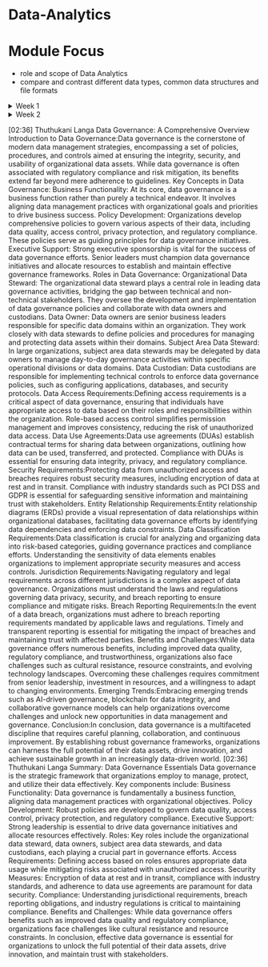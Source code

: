 # Data-Analytics
# Module Focus
  - role and scope of Data Analytics
  - compare and contrast different data types, common data structures and file formats
<details>
<summary> Week 1 </summary>
<br>
  
# The basic of Data
  ## What is Data Analytics
  - is to examine and transform raw data into actionable insights that guide inforemed decision-making processess within an orgarnisation.
  - key responsibilities and skills
    - Data Collection and Preparation - sourcing data, cleaning and organizing data
    - Data aanlysis - employing statistical methods, ML techniques to interpret data, Identify trends and patterns not obvious.
    - Data visualization - creating visual presentations of data eg. charts and dashboards to make complex information easily understandable.
    - Decision Support - make recommendations based on data-driven insights guiding besiness decisions
    - Collaboration and Communication - collaborate with other ddepartements to understand their data needs and effectively communicate complex data findings to non-technical stakeholders.
    - Continuous Learning and Adaptation - keeping up-to=date with latest trends and adapt to new analytiacl model and methods.

  TASK 
  - Data Analyst 
    - Maths and Stats
    - python and sql
    - data collection , data analysis, data visualisation
    - collaboration and communication, continuous learning and adaptation
         
  3 major piilars that allow analytics programs to thrive : Data, Storage and Computing power.

  ## The Analytics Process
  - The process is iterative rather than sequantial as you can return/revisit to any stage if theres a error in your data.
  - AI :
  - ML :
  - Deep Learning :
     
  ## Data Governance
  - is the slab of stone that supports the 3 pillars.
  - ensure that the organization has high-quality data and is able to effectively control that data.

    ### Analytics tools
    - automate data analysis, improving ability to acquire, clean, manipulate, visualize and analyze data.

# Understand Data
  ## Data Types
  - a data element is an attribute about a person, place. they describe characteristics of activities.
  - data type limits the values a data element can have.

  ## Structures data types
  - is tabular data like a spreadsheet.
  - character data types limits data entry to only valid characters.
  
  ## Unstructured
  - is any type of data that does not fit neatly into the tabular model.
  - eg. digital images, audio and video recordings
  - storing unstructured data
    - binary

  ## Categories of data
  - Quantitative (How much/many?) vs Qualitative Data (What/why?)
  - Discrete vs Countinuous Data
    - discreete represent measurements that cant be subdivided. eg. whole number
    - Countinuous can represent measure of average and have decimal 
    - Quantitative (can be both), but Qualitative is discrete
  - Categorical Data
    - Text data with known, finite number of categories
  - Dimensional Data
    - is an approach to arranging data to facilitate analysis.
   
  ## Common Structures
  ### Structured data
  - Tabular data is structured data with values stored in consistent manner and organized into rows and columns. facilitates aggregation
  - specify a unique key to identify values in a row

  ### Unstructured
  - is qualitative, describing the characteristics of an event or object.
  - eg. images, audio , video and descriptive text
  - machine data is common source of unstructured data as machines operates they create a digital footprint that data is unstructured
  - storage - key is a unique identifier and value is the data itself.

  ### Semi-Structured
  - is data that has structure and that is not tabular. eg Email
  - Every Email has structural components eg. recipient, sender, subject, date and time
  - body of email is unstructured text, while attachments can be anything type of file.

  ## Common File formats
  - facilitate data exchange and tool interoperability.
  - Text Files
  - Fixed-Width Files
  - JavaScript Object Notation
  - Extensible Markup Language (XML)
  - HyperText Markup Language (HTML)

# Data Preparation and Exploration
- Module focus
  - understand how to explore and acquire data
  - learn databases and need to classify and store or structure data
  - data manipulation techniques and how to manage data quality
  - fundamentals of stats and analysis techniques
 
  ## Databases and Data Acquisition
  - Two categories of databases
    - Relational - for storing and processing structured data
    - Nonrelational - 

  ### The Relational Model
  - The entity relationship diagram (ERD) is a visual of data modelling process, it shows the connection between related entities.
  - cardinality refers to the relationship between two entities.
  - unary relationship is when an entity has a connection with itself.
  - A binary relationship connects two entities
   
  ### Relational Databases
  - Relational databasess let you make operational system out of an ERD, Relational entities correspond to databases tables, and entity attributes correspond to table columns.
  - An associative table is both a table and a relationship
  - every row in a relational database must be unique
  - a prinmary key is one or more attributes that uniquely identify a specific row
  - a foreign key is or more columns in one table that points to corresponding columns in a related table, FK enforces referential integrity.
   
  RELATIONAL VS NON-RELATION
  - Relational - data consistency, security, ease of back up
  - Non-Relational - flexibility, high scalability, cost effective
   
  ### Non-Relational Databases
  - does not have a predefined strucure based or tabular data
  - examples
    - key-value database
      - key is globally unique across entire database
      - the data corresponding eith key can structured or ustructured
      - can scale to accomododate many simultaneous request without impacting perfomance.
    - Document
      - is similar to key-value database bbut the value is restricted to a specific structured format eg JSON
    - Column-Family
      - use an index to identify data in groups of related columns.
      - good ability to scale
    - Graph
      - specialize in exploring relationship between pieces of data.
      - each animal and person represent a node in the graph.

  ## Database Use cases
  ### Online Transactional Processing (OLTP)
  - handles daily transactions eg booking flight, or ordering online
  - balance the ability to write and read data efficiently

  ### Normalisation
  - is a process for structuring a database in a way that minimizes duplication of data.
  - First nomrmal form(!NF) is when every row in a table and every column contains a unique value
  - Second Normal Form(2NF) starts where 1NF leaves off, all nonprimary key values must depend on the entire primary key.
  - Third Normal Form(3NF) all columns must depend on only the primary key (highly normalized)

  ### Online Analytical Processing (OLAP)
  - focus on ability of organizations to analyze data.
  - OLAP and OLTP databases can use relational database but their structures are different.
  - OLTP balance transactional read and write perfomance, resulting in highly normalised design (3NF)
  - OLAP have denormalized design, this is wider tables distribution of data instead of multiple tables. more efficient for analytical queries to read large amount of data for single table.

   ### Schema Concepts
   - Tradictional systems require highly normalised databases, denormalized is for analytical systems.
   - A *Data warehouse* - is database thats aggregates data from many transactional systems for analytical purposes. (Facilitates analytics)
   - A *Data mart* is a subset of a data warehouse. DW server entire organization whereas DM focus on particular department within organization.
   - A *Data Lake* - stores raw data in its native format instead of conforming to a relational database structure.

  VIDEO
  - Database - relational database - record data (OLTP) - stored in tables , data is highly detailed, flexible
  - DW - used for analytical processing(OLAP) - databases send data to data warehouse via ETL process - data is summarized


|   DATABASE           |  DATA WAREHOUSE            |
| ------------ | ------------ |
| Transactions             | Analytics and reporting             |
| fresh and detailed data             | refreshed periodically and summarized             |
| slow when querying large amounts of data and slow down transactional processes   |  faster and dont interfere with any processes            |

  - Data lake - designed to capture raw data - made for large amounts of data
  - Star schema facilitate analytical processing, denormalized to improve read perfomance over large data,simple queries, data from OLTP into star create large data duplication so consume more space, DM use star 
  - snownflake - less denormalized,  complex query as tables grows, more complex, less storage, DW use snowflake

  ### Dimensionality
  - refers to the number of attributes a table has.
  - greater the attributes the greater higher the dimensionality.


  ## Data acquisition COncepts
  ### Integration
  - Data from transactional systems flow into data warehouses and data marts for analysis.
  - you retrieve, reshape, insert data to move data between operational and analytical environments. you can use variety of methods to transfer data efficiently and effectively.
  - one approach is Extract, Transform, and Load (ETL0
    1. Extract - extract data from source to staging area. goal is move data from relational database into a flat file
    2. Transform - goal reformat data from its transactional to data warehouse's analytical design
    3. Load - ensure data gets into the analytical system
   
  - ELT has speed advantages


  ### Data collection methods
  - Application Programming Interfaces(APIs)
  - Web services
  - Web Scrabing
  - Human in the loop
  - Surveys
  - Survey tools
  - Observation
  - Sampling

  ## Working with Data
  - to turn a database design into an operation database ready to accept data, you use Data Definition Language(DDL) components of SQL.
  - DDL lets you create, modify and delete tables
  - to generate insights, use Data Manipulation Language(DML) capabilities of SQL to insert, modify and retrieve information from databases.
  - DDL manage structure while DML manage data in the database

  ### Data Manipulation
  - 4 possible actions
    - Create new data
    - Read existing data
    - Update existing data
    - Delete existing data
  - CRUD operations

    Data Manipulation in SQL

    |  Operation     |  SQL Keyword     |  Description  |
    | -------------- |  --------------  |  --------------  |
    |  Create        |  INSERT          |  Creates new data in an existing table  |
    |  Read          |  SELECT          |  Retrieves data from an existing table  |
    |  Update        |  UPDATE          |  Changes existing data in an existing table  |
    |  Delete        |  DELETE          |  Removes existing data from an existing table  |



# Data Quality
- challenges of data quality
- data manipulation techniques
- applying data quality control

## Data Quality Challenges
- examining each data source and its own unique quality issues.

  ### Duplicate Data
  - occurs when data representing the same transaction is accidentally duplicated within a system.
  - resolve by prevent its creation and duplicate resolution process
  - source is having multiple data sources
 
  ### Redundant Data
  - is a function of intergrating multiple systems.
  - happens when same data exist in multiple places, also inaapropriate database design.
  - shared data elements
  - resolving redundant data
    - synchronization to shared data elements
    - resturcture tables
   
  ### Missing Values (Null Values)
  - impacts data quality
  - occur when you expect an attribute to contain data but nothing is there.
  - A null value is an absent of a value
  - to handle missing values, first check their existence.
 
  ### Invalid Data
  - are values outside the valid range for a given attribute.
  - violates a business rule instead of having a incorrect data type e.g for temperature -99 999 is a valid number but not a valid temperature in Earth.
 
  ### Nonparametric Data
  - is data collected from cater=gorical variables.
  - categories differ it can indicate differentiation or rank order associated eg. rank pain in a scale of 0 to 10.
 
  ### Data Outliers
  - is a value that differs significantly from other observations in a dataset.
 
  ### Specicification mismatch
  - describes the target value for a component
  - occurs when an individual components characteristics are beyond the range of acceptable values.
 
  ### Data type Validation
  - ensures that values in a dataset have a consistent data type.

  ## Data Manipulation Techbiques
  ### Recoding Data
  - is a technique to map original values for a variable into new values to facilitate analysis.
  - recoding group data into multiple categories, creating categorical variable
    - Nominal - variable with 2 or more categories with no natural order of categories eg hair color
    - Ordinal - category with an inherent rank eg T-shirt size
    - variable values fit into fixed numner of categories

  ### Derived variables
  - is a new varible resulting from a calculation on an existing variable.
  - dont have to be categorical
 
  ### Data Merge
  - uses a common variable combine multiple datasets with different structures into a single dataset.
  - improve data quality
 
  ### Data Blending
  - combines multiple sources of data into a single dataset at the reporting layer.
  - allows analyst to combine datasets in ad hoc manner without saving blended sataset in a relational database.
  - blended satasset exist only at the reporting layer
 
  ### Concatenation
  - merging of separe variables into a single variable.
 
  ### Data append
  - combines multiple data sources with the same structure, resulting in a new dataset containing all rows from the original datasets.
  - f
 
  ### Imputation
  - is a technique for dealing with missing values by replacing them with substitutes.
  - approaches to handle missing data
    - Remove missing data (Rows)
    - Replace with Zero
    - Replace with Overall average
    - Replace with Most Frequent(MODE)
    - Closest value average
   
  ### Reduction
  - is the process of shrinking an extensive dataset without begatively impacting its analytical value.
  - types
    - dimensionality reduction
      - reduction technique is dimensionality reduction which removes attributes from a dataset.
        - removing attributes reduces dataset overall size.
    - numerosity reduction
      - reduces overall volume of data. eg. using histogram
      - improve efficiency of analysis.
    - sampling
      - is a technique that selects a subset of individual records from their initial dataset.

  - Aggregation - is the summarization of raw data for analysis and control of privacy. eg finding max or min of data
  - Transposing data - is swaping rows and columns to facilitate analysis.
  - Normalization - converts data from different scales to same scale.
  - Min-Max Normalization -
  - Parsing/String Manipulation -

  ## Managing Data Quality
  ### Circumstances to check for Quality
  - every stop along data life-cycle journey can impact data quality.
 
  ### Automated Validation

  ### Data Quality Dimensions
  - consider multiple attributes of data
  - account for 6 dimensions
    - Data accuracy
    - Data completeness
    - Data consistency
    - Data Timeliness
    - Data Uniqueness
    - Data Validity
   
  ### DQ Rules and metrics
  - understandin data qualuty dimensions, consider how to measure each of them to improve overall quality
  - 

  ### Methods to validate quality
  - Reasonable Expectations
    - check where ot not data in you analytics environment meet reasonable expectations.
   
  - Data profiling
    - use statistical measures to check for data discrepancies, including values that are missing. infrequently ot too frequently occurrence anor ekimination.
   
  - Data Audits
    - use data profiling techniques that help identify data integrity and security issues
   
  - Sampling
    - use a subset of data to inform conclusions about overall data.
   
  - Cross-Validation
    - evaluates how well predictive models perfom
    - divide data into 2
      - training set - build predictive model
      - testing set - determine how accurate the prediction is
    

# Data Analytics and Reporting
- insight is a new piece of information you create from data that influence a decision.
- understand concepts of stats
- learn descriptive stat methods
- inferential stat methods
- types of analysis and key techniques

## Fundamentals of Statistics
- a population represents all the data subjects you want to analyze.
- a census is obtaining data for every element of your population.
- 

</details>

<details>
<summary> Week 2 </summary>
<br>

# Data Analytics and Reporting
## Spreadsheets
- provide intuitive way to organize data into rows and columns.

## Programming Languages
  ### R programming
  - focuses on creating analytics applications.

  ### Python
  - python data analysis library (pandas) provides a set of tools for structuring and analyzing data.

  ### Structured Query Language (SQL)
  - DDL - define structure of database
  - DML - work with data inside a database
  - DDL Commands
    - CREATE - create a new table
    - ALTER - change the structure of a table already created
    - DROP - deletes an entire table from server
  - DML commands
    - SELECT - retrieve information from database
    - INSERT - add new records(Rows) to a database
    - UPDATE - modify rows in the database
    - DELETE - delete rows from a database table

## Statistics Packages
  ### IBM SPSS
  ### Stata
  ### Minitab

## Machine Learning
  ### IBM SPSS Modeler
  ### RapidMiner

## Analytics Suites
  ### IBM Cognos
  - major components
    - Cognos connection - web-based offers access to other elements of cognos suite
    - Query Studio - provides access to data querying and basic reporting tools
    - Report studio - offers advance reporting design tools for complex reporting needs.
    - Analysis Studio - enables advanced modelling and analytics on large datasets\
    - Event studio - provides real time data monitoring and alerting
    - Metric studio - offers the ability to create scorecards
    - Cognos viewer - allows stakeholders to easily interact with data
   
  ### Microsoft Power BI
  - built on SQL server database
  - easy intergration and cost effective
  - major components
    - Power BI desktop - allows to interact with data
    - Power BI is Microsoft (SaaS) offering power BI capabilities in the cloud
    - Mobile apps - provide users of iOS, Android windows device with access to power BI capabilities
    - Power BI report builder - allows developers to create paginated reports
    - Power BI report Server - offers organizations the ability to host their own Power BI environment
   
  ### MicroStrategy
  ### Domo
  ### Datorama
  ### AWS QuickSight
  ### Tableau
  ### Qlik
  ### BusinessOjects

# Data Visualization
## Understanding Business Requirements
- A report is a static electronic or physical document that reflects information at a given point in time.
- Dashboard is an alternative visualization that encourages people to explore data dynamically.
- when developing a report or dashboard understand the auidence and their needs
- after that identify data sources that satisfy their requirments
- pull approach - publish a report to known location eg web page
- push approach - report is automatically sent to appropriate people
- blended approach - (Store the report centrally) inform people that the report is available while maintaining central control of the report itself.

## Inderstanding Report Design Elements
- design principles (5 C's ) of creating visualization
  - Control - how you focus the attention of your auidence
  - Correctness - information mast be accurate with no spelling mistakes
  - Clarity - select right visualization tool for communicating your message and easy to interpret and read
  - Consistency - use same design , documentation elements thoughout
  - Concentration - use visuals to focus auidence attention on rekevant information without overwhelming details.
 
## Report Cover Page
- have a concise title that describes the contents of the report
- communicate a significant insight from the report

## Executive Summary
- provide overview of reports contents
## Design Elements
- color schemes - limited selection of colors use when creating a report / dashboard.
- page layout - determines the arrangement of its component parts.
- font size - 
- style
- charts
- corporate standards
  
## Dashboard Development Methods
- Dashboards are dynamic tools that helps people explore data to inform their decision-making.

  ### Consumer Types
  ### Data Source Considerations
  - static data is data thar refreshes at some regular interval. a design pattern is for operational databases to update a data warehousee everynight.
  - Continuous data (live data) - comes directly from an operational databse that people use to perfom their daily duties. operational database provides live data feed to the dashboard.
 
  ### Data Type Coonsiderations
  - dashboards differs from report as dashboard use software as the delivery mechanism.
  - When creating a dashboard, you use qualitative data to create dimensions.
  - A dimension is attribute used to divide data into categories.
  - a measure is a numeric, quantitative value that a dashboard user is curious about.
  ### Development Process
  - after identify data sources that power your dashboard, develop the dashboard
  - use wireframes - is blueprint for an application that defines the basic design and functions of a dashboard.
  - use mock-up - extends a wireframe by provideing details about visual elements of the dashboard. goal is give a perspective as to the dashboards final user interface.
 
  ### Delivery Considerations
  ### Operational Considerations
  - As you build a dashboard,clearly define the access permissions.
  - Access permissions define the data that a given person can access. 

## Exploring Visualization Types
  ### Charts
  - methods for visualizing both qualitative and quantitative data.
    - Line chart
    - pie chart - presents categorical, or discrete, data as individual slices of the pie.
    - bar chart - presents categorical data.
    - stacked chart -  starts with a bar chart and extends it by incorporating proportional segments on each bar for categorical data.
    - scatter chart -
    - bubble chart -
  - histograms are particularly well suited to illustrating frequency and centrality.
    - is a chart that shows a frequency distribution for numeric data.
  - maps
    - geofraphic maps -
    - heat -
    - tree -
  - warefall - displays the cumulative effect of numeric values over time.
  - infographic -
  - word cloud -  is a visualization that uses shape to signify the importance of words. and eliminate common words and conjunctions.

## Comparing Report  Types
  ### Static and Dynamic
  - static reports pull data from various data sources to reflect data at a specific point in time.
  - Dynamic report give real-time access to information.

  ### Ad hoc
  - Ad hoc reports / one-time use existing data to meet a unique need at a specific point in time.

  ### Self-Service (On-Demand)
  ### Recurring Reports
  - provide summary information on a regularly scheduled basis. get delivered to their audience immediately after creation.
    - Compliance report - detail how your organization meet its compliance obligations.
    - financial compliance
    - safety compliance
    - risk compliance
   
  ### Tactical and Research
  - tactical reports - provides information to onform an organization short term decisions
  - research report helps an organisation make strategic decisions

# Data Governance
## Data Governace concepts
- is set of policies, procesures and controls an organization develops to safeguard its information while making it useful for transactional and analytic purposes.
- it umbrella term covering creation, interpretation and enforcement of data.
- these policies promote data quality, use of data attributes, access to different data domains. also identify how to secure data, comply with regulations, protect data privacy..

  ### Data Governance Roles
- Data stewardship is a=the act of developing the policies and procedures for looking after an organization's data quality, security, privacy and regulatory compliance.
- data steward is responsible for leading an organization's data gorvance activities.
- A data owner is a senior business leader with overall responsibility for a specific data domain.
- A data domain/ data subject area contains data about a particular operational division within organization.
- subject area data steward works in the data owners organization.
- a data custodian is a role given to someone who implements technical controls that execute data governance policies. usualky IT who configure applications, dashboards and database.
- Data access requirements determine which people need access to what data.
- when determining access requirements, essential to develop data classification matrix.
- Data classification matrix defines categories, descriptions and disclosure implications for data
- A data steward works with a data owner to establish broad classifications, with subject area data stewards to develop procedures for granting access to information, and with data custodians to ensure the appropriate technical controls are in place to protect information.

  ### Access Permissions
  - Role-based acess means that instead of giving access to individual people, you grant access to the role they occupy.
  - a role-based access approach facilitates permissions maintenance and improves consistency.
 
  ### Group Permissions
  - an organization chart documents the reporting structure within an organization.
 
  ### Data Use Agreements
  - A data use agreement (DUA) is a conctractual document for transferring private data between organizations. establish a dua before sharing data with outside party.
 
  ### Security requirements
  - TECHNICAL CONTROLS FOR PROTECTING DATA.
  - Data encryption for data protection, as data is unsuable without the key to decrypt it.
  - Encrypt data at rest as well as data in trnasit to keep it secure.
  - data at rest locations is databases and flat files.
  - Transparent Data Encryption (TDE) ensure the database files and log file are encryped.
  - data ib transit is data actively moving between one location to another, during data transmission encrypt the connection between the locations.
  - transmitting data over internrt uses HTTP to ensure data security use TLS.
 
  ### Storage Environment Requirements
  - data at rest exist in local storage, shared drive and cloud, regardless of storage environment encrypt all data at rest.
 
  ### User Requirements
  - specify how to collect, process, use, store, retain and remove data.
  - crucial to effective data govarnance
  - An acceptable use policy (AUP) defines an individual's responsibilities when accessing, using, sharing and removing organizational data.
  - AUP has provisions for each type of data in an organizations's data classification matrix.
  - AUPs describe acceptable locations for storing proprietary information; what to do in the event of theft, loss, or unauthorized disclosure; and methods of disposal.
 
  ### Entity Relationship Requirements
  - 

  ### Data classification requirements
  - is the process of analyzing data and organizing it into risk-based categories.
  - when classifying data you put data elements into one of the four classifications.
  - Personally Identifiable Information (PII) is any data that can uniquely identify a person.


  ### Payment card information
  - payment card industry (PCI) is a non-governmental body that governs card-based financial payments.
  - To prevent integrity of card-based financial transactions, fraud finacial services build PCI Security Standards Council (PCI SSC).
  - PCI SSC develops policies to govern the processing, transmission and storage of electronic payments.
  -  
</details>


[02:36] Thuthukani Langa
Data Governance: A Comprehensive Overview
Introduction to Data Governance:Data governance is the cornerstone of modern data management strategies, encompassing a set of policies, procedures, and controls aimed at ensuring the integrity, security, and usability of organizational data assets. While data governance is often associated with regulatory compliance and risk mitigation, its benefits extend far beyond mere adherence to guidelines.
Key Concepts in Data Governance:
Business Functionality: At its core, data governance is a business function rather than purely a technical endeavor. It involves aligning data management practices with organizational goals and priorities to drive business success.
Policy Development: Organizations develop comprehensive policies to govern various aspects of their data, including data quality, access control, privacy protection, and regulatory compliance. These policies serve as guiding principles for data governance initiatives.
Executive Support: Strong executive sponsorship is vital for the success of data governance efforts. Senior leaders must champion data governance initiatives and allocate resources to establish and maintain effective governance frameworks.
Roles in Data Governance:
Organizational Data Steward: The organizational data steward plays a central role in leading data governance activities, bridging the gap between technical and non-technical stakeholders. They oversee the development and implementation of data governance policies and collaborate with data owners and custodians.
Data Owner: Data owners are senior business leaders responsible for specific data domains within an organization. They work closely with data stewards to define policies and procedures for managing and protecting data assets within their domains.
Subject Area Data Steward: In large organizations, subject area data stewards may be delegated by data owners to manage day-to-day governance activities within specific operational divisions or data domains.
Data Custodian: Data custodians are responsible for implementing technical controls to enforce data governance policies, such as configuring applications, databases, and security protocols.
Data Access Requirements:Defining access requirements is a critical aspect of data governance, ensuring that individuals have appropriate access to data based on their roles and responsibilities within the organization. Role-based access control simplifies permission management and improves consistency, reducing the risk of unauthorized data access.
Data Use Agreements:Data use agreements (DUAs) establish contractual terms for sharing data between organizations, outlining how data can be used, transferred, and protected. Compliance with DUAs is essential for ensuring data integrity, privacy, and regulatory compliance.
Security Requirements:Protecting data from unauthorized access and breaches requires robust security measures, including encryption of data at rest and in transit. Compliance with industry standards such as PCI DSS and GDPR is essential for safeguarding sensitive information and maintaining trust with stakeholders.
Entity Relationship Requirements:Entity relationship diagrams (ERDs) provide a visual representation of data relationships within organizational databases, facilitating data governance efforts by identifying data dependencies and enforcing data constraints.
Data Classification Requirements:Data classification is crucial for analyzing and organizing data into risk-based categories, guiding governance practices and compliance efforts. Understanding the sensitivity of data elements enables organizations to implement appropriate security measures and access controls.
Jurisdiction Requirements:Navigating regulatory and legal requirements across different jurisdictions is a complex aspect of data governance. Organizations must understand the laws and regulations governing data privacy, security, and breach reporting to ensure compliance and mitigate risks.
Breach Reporting Requirements:In the event of a data breach, organizations must adhere to breach reporting requirements mandated by applicable laws and regulations. Timely and transparent reporting is essential for mitigating the impact of breaches and maintaining trust with affected parties.
Benefits and Challenges:While data governance offers numerous benefits, including improved data quality, regulatory compliance, and trustworthiness, organizations also face challenges such as cultural resistance, resource constraints, and evolving technology landscapes. Overcoming these challenges requires commitment from senior leadership, investment in resources, and a willingness to adapt to changing environments.
Emerging Trends:Embracing emerging trends such as AI-driven governance, blockchain for data integrity, and collaborative governance models can help organizations overcome challenges and unlock new opportunities in data management and governance.
Conclusion:In conclusion, data governance is a multifaceted discipline that requires careful planning, collaboration, and continuous improvement. By establishing robust governance frameworks, organizations can harness the full potential of their data assets, drive innovation, and achieve sustainable growth in an increasingly data-driven world.
[02:36] Thuthukani Langa
Summary: Data Governance Essentials
Data governance is the strategic framework that organizations employ to manage, protect, and utilize their data effectively. Key components include:
Business Functionality: Data governance is fundamentally a business function, aligning data management practices with organizational objectives.
Policy Development: Robust policies are developed to govern data quality, access control, privacy protection, and regulatory compliance.
Executive Support: Strong leadership is essential to drive data governance initiatives and allocate resources effectively.
Roles: Key roles include the organizational data steward, data owners, subject area data stewards, and data custodians, each playing a crucial part in governance efforts.
Access Requirements: Defining access based on roles ensures appropriate data usage while mitigating risks associated with unauthorized access.
Security Measures: Encryption of data at rest and in transit, compliance with industry standards, and adherence to data use agreements are paramount for data security.
Compliance: Understanding jurisdictional requirements, breach reporting obligations, and industry regulations is critical to maintaining compliance.
Benefits and Challenges: While data governance offers benefits such as improved data quality and regulatory compliance, organizations face challenges like cultural resistance and resource constraints.
In conclusion, effective data governance is essential for organizations to unlock the full potential of their data assets, drive innovation, and maintain trust with stakeholders.
